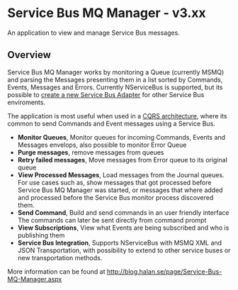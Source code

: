 Service Bus MQ Manager - v3.xx
======================================================================
An application to view and manage Service Bus messages.

## Overview
Service Bus MQ Manager works by monitoring a Queue (currently MSMQ) and parsing the Messages presenting them in a list sorted by Commands, Events, Messages and Errors. Currently NServiceBus is supported, but its possible to [create a new Service Bus Adapter](https://github.com/danielHalan/ServiceBusMQManager/wiki/Building-a-Service-Bus-Adapter) for other Service Bus enviroments.

The application is most useful when used in a [CQRS architecture](http://cqrsinfo.com), where its common to send Commands and Event messages using a Service Bus.

- **Monitor Queues**, Monitor queues for incoming Commands, Events and Messages envelops, also possible to monitor Error Queue
- **Purge messages**, remove messages from queues
- **Retry failed messages**, Move messages from Error queue to its original queue
- **View Processed Messages**, Load messages from the Journal queues. For use cases such as, show messages that got processed before Service Bus MQ Manager was started, or messages that where added and processed before the Service Bus monitor process discovered them.
- **Send Command**, Build and send commands in an user friendly interface The commands can later be sent directly from command prompt
- **View Subscriptions**, View what Events are being subscribed and who is publishing them
- **Service Bus Integration**, Supports NServiceBus with MSMQ XML and JSON Transportation, with possibility to extend to other service buses or new transportation methods.

More information can be found at http://blog.halan.se/page/Service-Bus-MQ-Manager.aspx
